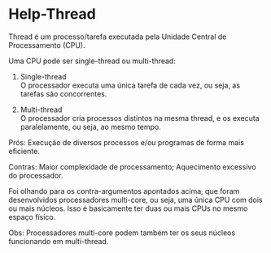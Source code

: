 # Help-Thread

Thread é um processo/tarefa executada pela Unidade Central de Processamento (CPU). 

Uma CPU pode ser single-thread ou multi-thread:

1. Single-thread   
O processador executa uma única tarefa de cada vez, ou seja, as tarefas são concorrentes.

2. Multi-thread  
O processador cria processos distintos na mesma thread, e os executa paralelamente, ou seja, ao mesmo tempo.   

Prós: Execução de diversos processos e/ou programas de forma mais eficiente.

Contras: Maior complexidade de processamento; Aquecimento excessivo do processador. 

Foi olhando para os contra-argumentos apontados acima, que foram desenvolvidos processadores multi-core, ou seja, uma única CPU com dois ou mais núcleos. Isso é
basicamente ter duas ou mais CPUs no mesmo espaço físico. 

Obs: Processadores multi-core podem também ter os seus núcleos funcionando em multi-thread. 
